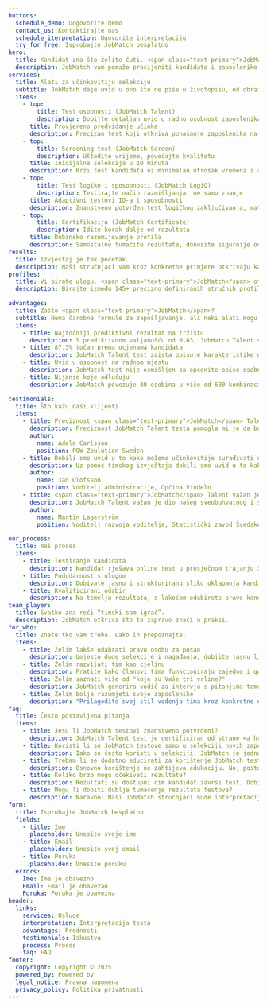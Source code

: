 ```yaml
---
buttons:
  schedule_demo: Dogovorite demo
  contact_us: Kontaktirajte nas
  schedule_iterpretation: Ugovorite interpretaciju
  try_for_free: Isprobajte JobMatch besplatno
hero:
  title: Kandidat zna što želite čuti. <span class="text-primary">JobMatch</span> zna što trebate znati.
  description: JobMatch vam pomaže procijeniti kandidate i zaposlenike brzo, precizno i pouzdano – od prijave, preko intervjua, do razvoja i zadržavanja najboljih ljudi.
services:
  title: Alati za učinkovitiju selekciju
  subtitle: JobMatch daje uvid u ono što ne piše u životopisu, od obrazaca ponašanja do smjera razvoja koji odgovara radnoj osobnosti.
  items:
    - top:
        title: Test osobnosti (JobMatch Talent)
        description: Dobijte detaljan uvid u radnu osobnost zaposlenika
      title: Provjereno predviđanje učinka
      description: Precizan test koji otkriva ponašanje zaposlenika na poslu, koliko odgovaraju poziciji i kako se uklapaju u vašu kulturu.
    - top:
        title: Screening test (JobMatch Screen)
        description: Uštedite vrijeme, povećajte kvalitetu
      title: Inicijalna selekcija u 10 minuta
      description: Brzi test kandidata uz minimalan utrošak vremena i resursa za obje strane.
    - top:
        title: Test logike i sposobnosti (JobMatch LogiQ)
        description: Testirajte način razmišljanja, ne samo znanje
      title: Adaptivni testovi IQ-a i sposobnosti
      description: Znanstveno potvrđen test logičkog zaključivanja, matematičkih vještina i rješavanja kompleksnih problema.
    - top:
        title: Certifikacija (JobMatch Certificate)
        description: Idite korak dalje od rezultata
      title: Dubinsko razumijevanje profila
      description: Samostalno tumačite rezultate, donosite sigurnije odluka i steknite certifikat koji potvrđuje vašu stručnost.
results:
  title: Izvještaj je tek početak.
  description: Naši stručnjaci vam kroz konkretne primjere otkrivaju kako se osobine iz profila povezuju u ponašanje ispitanika i kako se ono ogleda na poslu.
profiles:
  title: Vi birate ulogu. <span class="text-primary">JobMatch</span> otkriva tko joj najviše odgovara.
  description: Birajte između 145+ precizno definiranih stručnih profila i saznajte tko se najbolje poklapa s onim što tražite.

advantages:
  title: Zašto <span class="text-primary">JobMatch</span>?
  subtitle: Nema čarobne formule za zapošljavanje, ali neki alati mogu olakšati stvari.
  items:
    - title: Najtočniji prediktivni rezultat na tržištu
      description: S prediktivnom valjanošću od 0,63, JobMatch Talent vam daje najtočniji uvid u rad i ponašanje kandidata i prije no što postane zaposlenik.
    - title: 87,3% točan prema ocjenama kandidata
      description: JobMatch Talent test zaista opisuje karakteristike na poslu i način rada – prema onima koji su ga sami ispunili.
    - title: Uvid u osobnost na radnom mjestu
      description: JobMatch test nije osmišljen za općenite opise osobnosti, već da predvidi ponašanje na poslu i pomogne vam odabrati, razvijati i voditi ljude na način koji donosi rezultate.
    - title: Nijanse koje odlučuju
      description: JobMatch povezuje 30 osobina u više od 600 kombinacija koje otkrivaju razliku između dobrog i pravog kandidata.

testimonials:
  title: Što kažu naši klijenti
  items:
    - title: Preciznost <span class="text-primary">JobMatch</span> Talent testa pomogla mi je da budem usmjerenija i učinkovitija.
      description: Preciznost JobMatch Talent testa pomogla mi je da budem usmjerenija i učinkovitija nego ikad prije, kako u karijernom savjetovanju, tako i u razvoju timova.
      author:
        name: Adela Carlsson
        position: POW Zoulution Sweden
    - title: Dobili smo uvid u to kako možemo učinkovitije surađivati unutar tima.
      description: Uz pomoć timskog izvještaja dobili smo uvid u to kako možemo učinkovitije surađivati unutar tima, ali i poboljšati odnos i komunikaciju između voditelja i zaposlenika.
      author:
        name: Jan Olofsson
        position: Voditelj administracije, Općina Vindeln
    - title: <span class="text-primary">JobMatch</span> Talent važan je dio našeg sveobuhvatnog i strateškog pristupa upravljanju kompetencijama.
      description: JobMatch Talent važan je dio našeg sveobuhvatnog i strateškog pristupa upravljanju kompetencijama, kako u odabiru menadžera, tako i u njihovom kontinuiranom razvoju na najbolji mogući način.
      author:
        name: Martin Lagerström
        position: Voditelj razvoja voditelja, Statistički zavod Švedske

our_process:
  title: Naš proces
  items:
    - title: Testiranje kandidata
      description: Kandidat rješava online test u prosječnom trajanju 30–40 minuta.
    - title: Podudarnost s ulogom
      description: Dobivate jasnu i strukturiranu sliku uklapanja kandidata u zahtjeve radnog mjesta.
    - title: Kvalificirani odabir
      description: Na temelju rezultata, s lakoćom odabirete prave kandidate za ulogu.
team_player:
  title: Svatko zna reći “timski sam igrač”.
  description: JobMatch otkriva što to zapravo znači u praksi.
for_who:
  title: Znate tko vam treba. Lako ih prepoznajte.
  items:
    - title: Želim lakše odabrati pravu osobu za posao
      description: Umjesto duge selekcije i nagađanja, dobjite jasnu listu kandidata koji odgovaraju ključnim zahtjevima uloge.
    - title: Želim razvijati tim kao cjelinu
      description: Pratite kako članovi tima funkcioniraju zajedno i gdje leže mogućnosti za bolje uparivanje zadataka i ljudi.
    - title: Želim saznati više od "koje su Vaše tri vrline?"
      description: JobMatch generira vodič za intervju s pitanjima temeljenima na rezultatima testa i zahtjevima radnog mjesta.
    - title: Želim bolje razumjeti svoje zaposlenike
      description: "Prilagodite svoj stil vođenja tima kroz konkretne uvide: kako se ponašaju pod pritiskom, kako komuniciraju i što ih motivira."
faq:
  title: Često postavljena pitanja
  items:
    - title: Jesu li JobMatch testovi znanstveno potvrđeni?
      description: JobMatch Talent test je certificiran od strane <a href="https://www.dnv.com" class="text-primary">DNV-a (Det Norske Veritas)</a>, međunarodne neovisne organizacije za ocjenu, certifikaciju i upravljanje rizicima. Certifikat je izdan prema strogim standardima <a href="https://www.efpa.eu" class="text-primary">EFPA-e (Europske federacije udruga psihologa)</a>, što znači da je test temeljito ispitan i potvrđen u pogledu psihometrijske kvalitete, uključujući pouzdanost, valjanost i etičku primjenu.<br/><br/> JobMatch test ujedno je i test s najvećom prediktivnom valjanošću na svijetu (0.63), što znači da iznimno precizno predviđa učinak zaposlenika i njihovu radnu uspješnost.
    - title: Koristi li se JobMatch testove samo u selekciji novih zaposlenika?
      description: Iako se često koristi u selekciji, JobMatch je jednako učinkovit za razvoj zaposlenika, timsku dinamiku, coaching, reorganizaciju i procjenu potencijala zaposlenika za ulogu voditelja.
    - title: Trebam li se dodatno educirati za korištenje JobMatch testova?
      description: Osnovno korištenje ne zahtijeva edukaciju. No, postoji i mogućnost certifikacije ako želite dublje razumjeti psihometrijsku podlogu i koristiti sve napredne funkcije samostalno.
    - title: Koliko brzo mogu očekivati rezultate?
      description: Rezultati su dostupni čim kandidat završi test. Dobivate jasan izvještaj s preporukama i automatskim ocjenama podudarnosti kandidata s traženim profilom.
    - title: Mogu li dobiti dublje tumačenje rezultata testova?
      description: Naravno! Naši JobMatch stručnjaci nude interpretacije uživo te online koje pomažu da sve informacije stavite u konkretan, poslovno koristan kontekst.
form:
  title: Isprobajte JobMatch besplatno
  fields:
    - title: Ime
      placeholder: Unesite svoje ime
    - title: Email
      placeholder: Unesite svoj email
    - title: Poruka
      placeholder: Unesite poruku
  errors:
    Ime: Ime je obavezno
    Email: Email je obavezan
    Poruka: Poruka je obavezna
header:
  links:
    services: Usluge
    interpretation: Interpretacija testa
    advantages: Prednosti
    testimonials: Iskustva
    process: Proces
    faq: FAQ
footer:
  copyright: Copyright © 2025
  powered_by: Powered by
  legal_notice: Pravna napomena
  privacy_policy: Politika privatnosti
---
```

